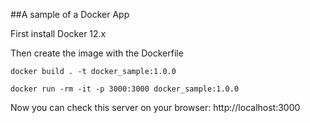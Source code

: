 ##A sample of a Docker App

First install Docker 12.x

Then create the image with the Dockerfile

`docker build . -t docker_sample:1.0.0`  

`docker run -rm -it -p 3000:3000 docker_sample:1.0.0`  

Now you can check this server on your browser: http://localhost:3000